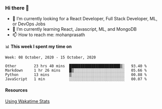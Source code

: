 ### Hi there 👋

- 🔭 I’m currently looking for a React Developer, Full Stack Developer, ML, or DevOps Jobs
- 🌱 I’m currently learning React, Javascript, ML, and MongoDB
- 📫 How to reach me: mohanprasath

📊 **This week I spent my time on**
<!--START_SECTION:waka-->
```text
Week: 08 October, 2020 - 15 October, 2020

Other        23 hrs 40 mins  ███████████████████████▒░   93.40 % 
Markdown     1 hr 26 mins    █▒░░░░░░░░░░░░░░░░░░░░░░░   05.66 % 
Python       13 mins         ▒░░░░░░░░░░░░░░░░░░░░░░░░   00.88 % 
JavaScript   1 min           ░░░░░░░░░░░░░░░░░░░░░░░░░   00.07 % 
```
<!--END_SECTION:waka-->

#### Resources
[Using Wakatime Stats](https://github.com/marketplace/actions/waka-readme)
